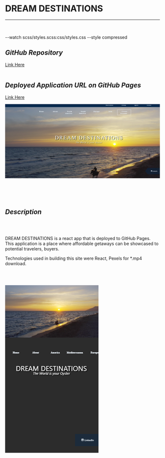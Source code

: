 # **DREAM DESTINATIONS**
  


---

<br>
<br>
--watch scss/styles.scss:css/styles.css --style compressed

## *GitHub Repository*  

[Link Here](https://github.com/JosieSavill/dream-destinations)
<br>
<br>

## *Deployed Application URL on GitHub Pages*

[Link Here](https://josiesavill.github.io/dream-destinations/)  

![Desktop Img](/src/assets/dream-desktop.png) 


 







  
<br>
<br>
<br> 

## *Description*  
<br>
<br>

DREAM DESTINATIONS is a react app that is deployed to GitHub Pages.  This application is a place where affordable getaways can be showcased to potential travelers, buyers.

Technologies used in building this site were React, Pexels for *.mp4 download.

<br>
<br>

![Mobile Img](/src/assets/dreamMobile.png) 

 



<br>
<br>



 


 
 








    




























